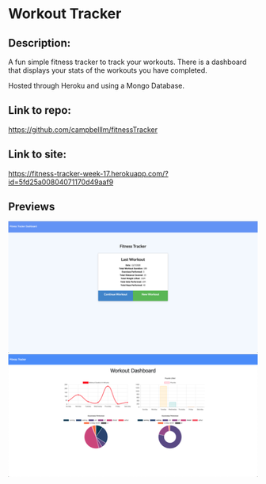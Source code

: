 # Workout Tracker

## Description:

A fun simple fitness tracker to track your workouts. There is a dashboard that displays your stats of the workouts you have completed. 

Hosted through Heroku and using a Mongo Database.

## Link to repo:

https://github.com/campbelllm/fitnessTracker

## Link to site:
https://fitness-tracker-week-17.herokuapp.com/?id=5fd25a00804071170d49aaf9

## Previews

![Preview](./public/fitnessTracker.png)
![Preview Two](./public/fitnessTrackerTwo.png)